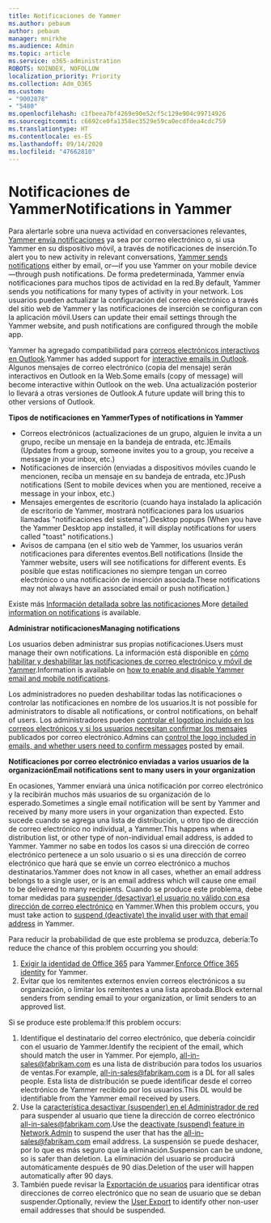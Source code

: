 ```yaml
---
title: Notificaciones de Yammer
ms.author: pebaum
author: pebaum
manager: mnirkhe
ms.audience: Admin
ms.topic: article
ms.service: o365-administration
ROBOTS: NOINDEX, NOFOLLOW
localization_priority: Priority
ms.collection: Adm_O365
ms.custom:
- "9002878"
- "5480"
ms.openlocfilehash: c1fbeea7bf4269e90e52cf5c129e904c99714926
ms.sourcegitcommit: c6692ce0fa1358ec3529e59ca0ecdfdea4cdc759
ms.translationtype: HT
ms.contentlocale: es-ES
ms.lasthandoff: 09/14/2020
ms.locfileid: "47662810"
---
```

# <a name="notifications-in-yammer"></a><span data-ttu-id="46181-102">Notificaciones de Yammer</span><span class="sxs-lookup"><span data-stu-id="46181-102">Notifications in Yammer</span></span>

<span data-ttu-id="46181-103">Para alertarle sobre una nueva actividad en conversaciones relevantes, [Yammer envía notificaciones](https://support.microsoft.com/en-gb/office/enable-or-disable-yammer-email-and-phone-notifications-93e530e0-189f-4768-8f28-7683d48cc996) ya sea por correo electrónico o, si usa Yammer en su dispositivo móvil, a través de notificaciones de inserción.</span><span class="sxs-lookup"><span data-stu-id="46181-103">To alert you to new activity in relevant conversations, [Yammer sends notifications](https://support.microsoft.com/en-gb/office/enable-or-disable-yammer-email-and-phone-notifications-93e530e0-189f-4768-8f28-7683d48cc996) either by email, or—if you use Yammer on your mobile device—through push notifications.</span></span> <span data-ttu-id="46181-104">De forma predeterminada, Yammer envía notificaciones para muchos tipos de actividad en la red.</span><span class="sxs-lookup"><span data-stu-id="46181-104">By default, Yammer sends you notifications for many types of activity in your network.</span></span> <span data-ttu-id="46181-105">Los usuarios pueden actualizar la configuración del correo electrónico a través del sitio web de Yammer y las notificaciones de inserción se configuran con la aplicación móvil.</span><span class="sxs-lookup"><span data-stu-id="46181-105">Users can update their email settings through the Yammer website, and push notifications are configured through the mobile app.</span></span> 

<span data-ttu-id="46181-106">Yammer ha agregado compatibilidad para [correos electrónicos interactivos en Outlook](https://techcommunity.microsoft.com/t5/outlook-blog/interactive-yammer-emails-in-outlook-on-the-web-are-here/ba-p/1209420).</span><span class="sxs-lookup"><span data-stu-id="46181-106">Yammer has added support for [interactive emails in Outlook](https://techcommunity.microsoft.com/t5/outlook-blog/interactive-yammer-emails-in-outlook-on-the-web-are-here/ba-p/1209420).</span></span> <span data-ttu-id="46181-107">Algunos mensajes de correo electrónico (copia del mensaje) serán interactivos en Outlook en la Web.</span><span class="sxs-lookup"><span data-stu-id="46181-107">Some emails (copy of message) will become interactive within Outlook on the web.</span></span> <span data-ttu-id="46181-108">Una actualización posterior lo llevará a otras versiones de Outlook.</span><span class="sxs-lookup"><span data-stu-id="46181-108">A future update will bring this to other versions of Outlook.</span></span>

<span data-ttu-id="46181-109">**Tipos de notificaciones en Yammer**</span><span class="sxs-lookup"><span data-stu-id="46181-109">**Types of notifications in Yammer**</span></span>

- <span data-ttu-id="46181-110">Correos electrónicos (actualizaciones de un grupo, alguien le invita a un grupo, recibe un mensaje en la bandeja de entrada, etc.)</span><span class="sxs-lookup"><span data-stu-id="46181-110">Emails (Updates from a group, someone invites you to a group, you receive a message in your inbox, etc.)</span></span>
- <span data-ttu-id="46181-111">Notificaciones de inserción (enviadas a dispositivos móviles cuando le mencionen, reciba un mensaje en su bandeja de entrada, etc.)</span><span class="sxs-lookup"><span data-stu-id="46181-111">Push notifications (Sent to mobile devices when you are mentioned, receive a message in your inbox, etc.)</span></span>
- <span data-ttu-id="46181-112">Mensajes emergentes de escritorio (cuando haya instalado la aplicación de escritorio de Yammer, mostrará notificaciones para los usuarios llamadas "notificaciones del sistema").</span><span class="sxs-lookup"><span data-stu-id="46181-112">Desktop popups (When you have the Yammer Desktop app installed, it will display notifications for users called "toast" notifications.)</span></span>
- <span data-ttu-id="46181-113">Avisos de campana (en el sitio web de Yammer, los usuarios verán notificaciones para diferentes eventos.</span><span class="sxs-lookup"><span data-stu-id="46181-113">Bell notifications (Inside the Yammer website, users will see notifications for different events.</span></span> <span data-ttu-id="46181-114">Es posible que estas notificaciones no siempre tengan un correo electrónico o una notificación de inserción asociada.</span><span class="sxs-lookup"><span data-stu-id="46181-114">These notifications may not always have an associated email or push notification.)</span></span>

<span data-ttu-id="46181-115">Existe más [Información detallada sobre las notificaciones](https://support.microsoft.com/en-gb/office/enable-or-disable-yammer-email-and-phone-notifications-93e530e0-189f-4768-8f28-7683d48cc996).</span><span class="sxs-lookup"><span data-stu-id="46181-115">More [detailed information on notifications](https://support.microsoft.com/en-gb/office/enable-or-disable-yammer-email-and-phone-notifications-93e530e0-189f-4768-8f28-7683d48cc996) is available.</span></span>

<span data-ttu-id="46181-116">**Administrar notificaciones**</span><span class="sxs-lookup"><span data-stu-id="46181-116">**Managing notifications**</span></span>

<span data-ttu-id="46181-117">Los usuarios deben administrar sus propias notificaciones.</span><span class="sxs-lookup"><span data-stu-id="46181-117">Users must manage their own notifications.</span></span> <span data-ttu-id="46181-118">La información está disponible en [cómo habilitar y deshabilitar las notificaciones de correo electrónico y móvil de Yammer](https://support.microsoft.com/en-gb/office/enable-or-disable-yammer-email-and-phone-notifications-93e530e0-189f-4768-8f28-7683d48cc996).</span><span class="sxs-lookup"><span data-stu-id="46181-118">Information is available on [how to enable and disable Yammer email and mobile notifications](https://support.microsoft.com/en-gb/office/enable-or-disable-yammer-email-and-phone-notifications-93e530e0-189f-4768-8f28-7683d48cc996).</span></span> 

<span data-ttu-id="46181-119">Los administradores no pueden deshabilitar todas las notificaciones o controlar las notificaciones en nombre de los usuarios.</span><span class="sxs-lookup"><span data-stu-id="46181-119">It is not possible for administrators to disable all notifications, or control notifications, on behalf of users.</span></span> <span data-ttu-id="46181-120">Los administradores pueden [controlar el logotipo incluido en los correos electrónicos y si los usuarios necesitan confirmar los mensajes](https://docs.microsoft.com/yammer/configure-your-yammer-network/configure-email-and-yammer) publicados por correo electrónico.</span><span class="sxs-lookup"><span data-stu-id="46181-120">Admins can [control the logo included in emails, and whether users need to confirm messages](https://docs.microsoft.com/yammer/configure-your-yammer-network/configure-email-and-yammer) posted by email.</span></span>

<span data-ttu-id="46181-121">**Notificaciones por correo electrónico enviadas a varios usuarios de la organización**</span><span class="sxs-lookup"><span data-stu-id="46181-121">**Email notifications sent to many users in your organization**</span></span>

<span data-ttu-id="46181-122">En ocasiones, Yammer enviará una única notificación por correo electrónico y la recibirán muchos más usuarios de su organización de lo esperado.</span><span class="sxs-lookup"><span data-stu-id="46181-122">Sometimes a single email notification will be sent by Yammer and received by many more users in your organization than expected.</span></span> <span data-ttu-id="46181-123">Esto sucede cuando se agrega una lista de distribución, u otro tipo de dirección de correo electrónico no individual, a Yammer.</span><span class="sxs-lookup"><span data-stu-id="46181-123">This happens when a distribution list, or other type of non-individual email address, is added to Yammer.</span></span> <span data-ttu-id="46181-124">Yammer no sabe en todos los casos si una dirección de correo electrónico pertenece a un solo usuario o si es una dirección de correo electrónico que hará que se envíe un correo electrónico a muchos destinatarios.</span><span class="sxs-lookup"><span data-stu-id="46181-124">Yammer does not know in all cases, whether an email address belongs to a single user, or is an email address which will cause one email to be delivered to many recipients.</span></span> <span data-ttu-id="46181-125">Cuando se produce este problema, debe tomar medidas para [suspender (desactivar) el usuario no válido con esa dirección de correo electrónico](https://docs.microsoft.com/yammer/manage-yammer-users/add-block-or-remove-users#remove-users) en Yammer.</span><span class="sxs-lookup"><span data-stu-id="46181-125">When this problem occurs, you must take action to [suspend (deactivate) the invalid user with that email address](https://docs.microsoft.com/yammer/manage-yammer-users/add-block-or-remove-users#remove-users) in Yammer.</span></span> 

<span data-ttu-id="46181-126">Para reducir la probabilidad de que este problema se produzca, debería:</span><span class="sxs-lookup"><span data-stu-id="46181-126">To reduce the chance of this problem occurring you should:</span></span>

1. <span data-ttu-id="46181-127">[Exigir la identidad de Office 365](https://docs.microsoft.com/yammer/configure-your-yammer-network/enforce-office-365-identity) para Yammer.</span><span class="sxs-lookup"><span data-stu-id="46181-127">[Enforce Office 365 identity](https://docs.microsoft.com/yammer/configure-your-yammer-network/enforce-office-365-identity) for Yammer.</span></span>
2. <span data-ttu-id="46181-128">Evitar que los remitentes externos envíen correos electrónicos a su organización, o limitar los remitentes a una lista aprobada.</span><span class="sxs-lookup"><span data-stu-id="46181-128">Block external senders from sending email to your organization, or limit senders to an approved list.</span></span>

<span data-ttu-id="46181-129">Si se produce este problema:</span><span class="sxs-lookup"><span data-stu-id="46181-129">If this problem occurs:</span></span>

1. <span data-ttu-id="46181-130">Identifique el destinatario del correo electrónico, que debería coincidir con el usuario de Yammer.</span><span class="sxs-lookup"><span data-stu-id="46181-130">Identify the recipient of the email, which should match the user in Yammer.</span></span> <span data-ttu-id="46181-131">Por ejemplo, all-in-sales@fabrikam.com es una lista de distribución para todos los usuarios de ventas.</span><span class="sxs-lookup"><span data-stu-id="46181-131">For example, all-in-sales@fabrikam.com is a DL for all sales people.</span></span> <span data-ttu-id="46181-132">Esta lista de distribución se puede identificar desde el correo electrónico de Yammer recibido por los usuarios.</span><span class="sxs-lookup"><span data-stu-id="46181-132">This DL would be identifiable from the Yammer email received by users.</span></span>
2. <span data-ttu-id="46181-133">Use la [característica desactivar (suspender) en el Administrador de red](https://docs.microsoft.com/yammer/manage-yammer-users/add-block-or-remove-users#remove-users) para suspender al usuario que tiene la dirección de correo electrónico all-in-sales@fabrikam.com.</span><span class="sxs-lookup"><span data-stu-id="46181-133">Use the [deactivate (suspend) feature in Network Admin](https://docs.microsoft.com/yammer/manage-yammer-users/add-block-or-remove-users#remove-users) to suspend the user that has the all-in-sales@fabrikam.com email address.</span></span> <span data-ttu-id="46181-134">La suspensión se puede deshacer, por lo que es más seguro que la eliminación.</span><span class="sxs-lookup"><span data-stu-id="46181-134">Suspension can be undone, so is safer than deletion.</span></span> <span data-ttu-id="46181-135">La eliminación del usuario se producirá automáticamente después de 90 días.</span><span class="sxs-lookup"><span data-stu-id="46181-135">Deletion of the user will happen automatically after 90 days.</span></span>
3. <span data-ttu-id="46181-136">También puede revisar la [Exportación de usuarios](https://docs.microsoft.com/yammer/manage-security-and-compliance/export-yammer-enterprise-data#ExportUsers) para identificar otras direcciones de correo electrónico que no sean de usuario que se deban suspender.</span><span class="sxs-lookup"><span data-stu-id="46181-136">Optionally, review the [User Export](https://docs.microsoft.com/yammer/manage-security-and-compliance/export-yammer-enterprise-data#ExportUsers) to identify other non-user email addresses that should be suspended.</span></span>
